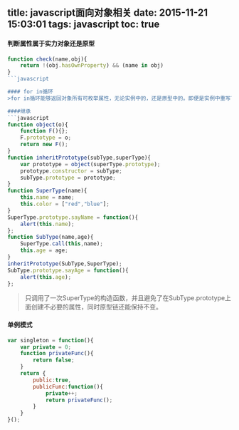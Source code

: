 title: javascript面向对象相关
date: 2015-11-21 15:03:01
tags: javascript
toc: true
---
#### 判断属性属于实力对象还是原型
```javascript
function check(name,obj){
	return !(obj.hasOwnProperty) && (name in obj)
}
```javascript

#### for in循环
>for in循环能够返回对象所有可枚举属性，无论实例中的，还是原型中的。即便是实例中重写了原型中不可枚举的属性，也会访问到。但是在IE8及以下存在bug,这样的属性不会被返回

####继承
```javascript
function object(o){
	function F(){};
	F.prototype = o;
	return new F();
}
function inheritPrototype(subType,superType){
	var prototype = object(superType.prototype);
	prototype.constructor = subType;
	subType.prototype = prototype;
}
function SuperType(name){
	this.name = name;
	this.color = ["red","blue"];
}
SuperType.prototype.sayName = function(){
	alert(this.name);
};
function SubType(name,age){
	SuperType.call(this,name);
	this.age = age;
}
inheritPrototype(SubType,SuperType);
SubType.prototype.sayAge = function(){
	alert(this.age);
};
```
>只调用了一次SuperType的构造函数，并且避免了在SubType.prototype上面创建不必要的属性，同时原型链还能保持不变。

#### 单例模式
```javascript
var singleton = function(){
	var private = 0;
	function privateFunc(){
		return false;
	}
	return {
		public:true,
		publicFunc:function(){
			private++;
			return privateFunc();
		}
	}
}();
```
